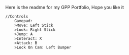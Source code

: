Here is the readme for my GPP Portfolio,
Hope you like it

```
//Controls
    Gamepad:
    >Move: Left Stick
    >Look: Right Stick
    >Jump: A
    >Interact: X
    >Attack: B
    >Lock On Cam: Left Bumper 
```
